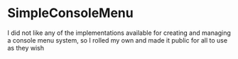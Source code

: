 # SimpleConsoleMenu
I did not like any of the implementations available for creating and managing a console menu system, so I rolled my own and made it public for all to use as they wish
